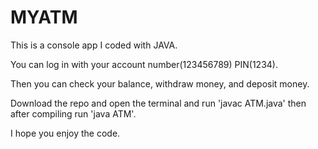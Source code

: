 # MYATM
This is a console app I coded with JAVA. 

You can log in with your 
      account number(123456789) 
      PIN(1234).

Then you can check your balance, withdraw money, and deposit money.

Download the repo and open the terminal and run 'javac ATM.java' then after compiling run 'java ATM'.

I hope you enjoy the code.
